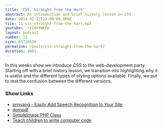 ```yaml
---
title: 'CSS, Straight from the Hart'
abstract: An introduction and brief history lesson on CSS.
date: 2014-02-12T22:00:00.000Z
file: 11-css-straight-from-the-hart.mp3
youtube: _r2Zdk9WKFU
layout: podcast
number: 11
size: 65710529
permalink: /posts/css-straight-from-the-hart/
duration: 4083
---
```


In this weeks show we introduce CSS to the web-development party.
Starting off with a brief history lesson, we transition into highlighting why it is useful and the different types of styling options available.
Finally, we put to rest the confusion between the different versions.


### Show Links

- [annyang - Easily Add Speech Recognition to Your Site](http://jquery-plugins.net/annyang-easily-add-speech-recognition-to-your-site)
- [dompdf](http://dompdf.github.io/)
- [SimpleImage PHP Class](https://gist.github.com/miguelxt/908143)
- [Teach children to write computer code](http://www.youtube.com/watch?v=-7x7GYItzS4)
